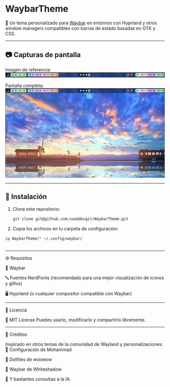 # WaybarTheme

🎨 Un tema personalizado para [Waybar](https://github.com/Alexays/Waybar) en entornos con Hyprland y otros window managers compatibles con barras de estado basadas en GTK y CSS.

---

## 📷 Capturas de pantalla

Imagen de referencia:
![Preview](./preview.png)

Pantalla completa:
![Preview](./preview2.png)

---

## 🚀 Instalación

1. Clona este repositorio:
   ```bash
   git clone git@github.com:soaddevgit/WaybarTheme.git

2. Copia los archivos en tu carpeta de configuración:
  ```bash
  cp WaybarTheme/* ~/.config/waybar/
   
```
---

⚙️ Requisitos

🧭 Waybar

🔤 Fuentes NerdFonts (recomendado para una mejor visualización de íconos y glifos)

🖥️ Hyprland (o cualquier compositor compatible con Waybar)
    
    
---

📄 Licencia

📝 MIT License
Puedes usarlo, modificarlo y compartirlo libremente.

---

🙌 Créditos

Inspirado en otros temas de la comunidad de Wayland y personalizaciones:
🔗 Configuración de Mohammad

🔗 Dotfiles de woioeow

🔗 Waybar de Whiteshadow

🤖 Y bastantes consultas a la IA.
